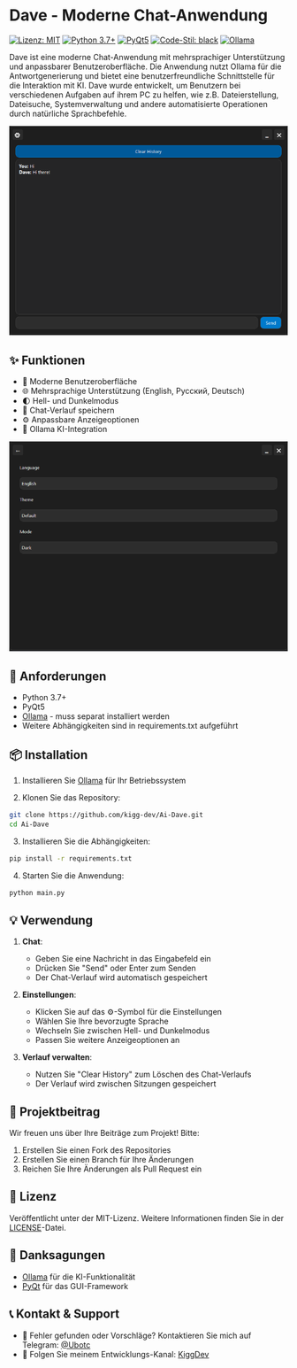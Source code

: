 # Dave - Moderne Chat-Anwendung

[![Lizenz: MIT](https://img.shields.io/badge/Lizenz-MIT-yellow.svg)](https://opensource.org/licenses/MIT)
[![Python 3.7+](https://img.shields.io/badge/python-3.7+-blue.svg)](https://www.python.org/downloads/)
[![PyQt5](https://img.shields.io/badge/GUI-PyQt5-green.svg)](https://pypi.org/project/PyQt5/)
[![Code-Stil: black](https://img.shields.io/badge/code%20style-black-000000.svg)](https://github.com/psf/black)
[![Ollama](https://img.shields.io/badge/AI-Ollama-red.svg)](https://ollama.com)

Dave ist eine moderne Chat-Anwendung mit mehrsprachiger Unterstützung und anpassbarer Benutzeroberfläche. Die Anwendung nutzt Ollama für die Antwortgenerierung und bietet eine benutzerfreundliche Schnittstelle für die Interaktion mit KI. Dave wurde entwickelt, um Benutzern bei verschiedenen Aufgaben auf ihrem PC zu helfen, wie z.B. Dateierstellung, Dateisuche, Systemverwaltung und andere automatisierte Operationen durch natürliche Sprachbefehle.

![Chat-Oberfläche](img/chat.png)

## ✨ Funktionen

- 🎨 Moderne Benutzeroberfläche
- 🌐 Mehrsprachige Unterstützung (English, Русский, Deutsch)
- 🌓 Hell- und Dunkelmodus
- 💾 Chat-Verlauf speichern
- ⚙️ Anpassbare Anzeigeoptionen
- 🤖 Ollama KI-Integration

![Einstellungen](img/settings.png)

## 🚀 Anforderungen

- Python 3.7+
- PyQt5
- [Ollama](https://ollama.com/download) - muss separat installiert werden
- Weitere Abhängigkeiten sind in requirements.txt aufgeführt

## 📦 Installation

1. Installieren Sie [Ollama](https://ollama.com/download) für Ihr Betriebssystem

2. Klonen Sie das Repository:
```bash
git clone https://github.com/kigg-dev/Ai-Dave.git
cd Ai-Dave
```

3. Installieren Sie die Abhängigkeiten:
```bash
pip install -r requirements.txt
```

4. Starten Sie die Anwendung:
```bash
python main.py
```

## 💡 Verwendung

1. **Chat**:
   - Geben Sie eine Nachricht in das Eingabefeld ein
   - Drücken Sie "Send" oder Enter zum Senden
   - Der Chat-Verlauf wird automatisch gespeichert

2. **Einstellungen**:
   - Klicken Sie auf das ⚙️-Symbol für die Einstellungen
   - Wählen Sie Ihre bevorzugte Sprache
   - Wechseln Sie zwischen Hell- und Dunkelmodus
   - Passen Sie weitere Anzeigeoptionen an

3. **Verlauf verwalten**:
   - Nutzen Sie "Clear History" zum Löschen des Chat-Verlaufs
   - Der Verlauf wird zwischen Sitzungen gespeichert

## 🤝 Projektbeitrag

Wir freuen uns über Ihre Beiträge zum Projekt! Bitte:

1. Erstellen Sie einen Fork des Repositories
2. Erstellen Sie einen Branch für Ihre Änderungen
3. Reichen Sie Ihre Änderungen als Pull Request ein

## 📝 Lizenz

Veröffentlicht unter der MIT-Lizenz. Weitere Informationen finden Sie in der [LICENSE](LICENSE)-Datei.

## 🙏 Danksagungen

- [Ollama](https://ollama.com) für die KI-Funktionalität
- [PyQt](https://riverbankcomputing.com/software/pyqt/) für das GUI-Framework

## 📞 Kontakt & Support

- 🐛 Fehler gefunden oder Vorschläge? Kontaktieren Sie mich auf Telegram: [@Ubotc](https://t.me/Ubotc)
- 📢 Folgen Sie meinem Entwicklungs-Kanal: [KiggDev](https://t.me/KiggDev)
